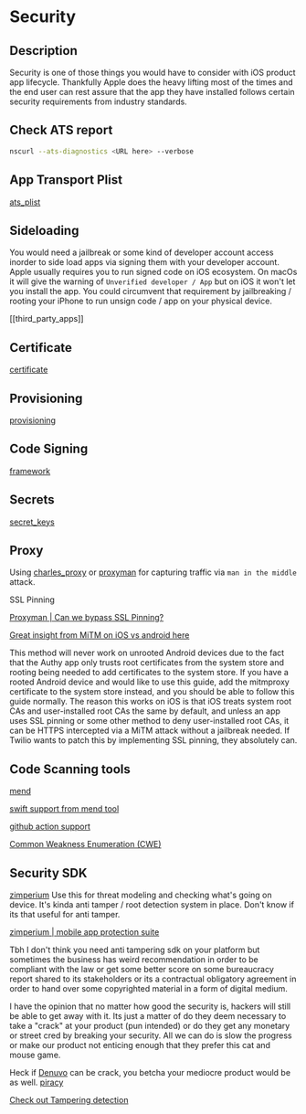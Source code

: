 
# Security 

## Description

Security is one of those things you would have to consider with iOS product app lifecycle.
Thankfully Apple does the heavy lifting most of the times and the end user can rest assure that the app they have installed follows certain security requirements from industry standards.


## Check ATS report


```bash
nscurl --ats-diagnostics <URL here> --verbose
```

## App Transport Plist

[ats_plist](ats_plist.md)


## Sideloading
You would need a jailbreak or some kind of developer account access inorder to side load apps via signing them with your developer account. Apple usually requires you to run signed code on iOS ecosystem. On macOs it will give the warning of `Unverified developer / App` but on iOS it won't let you install the app. You could circumvent that requirement by jailbreaking / rooting your iPhone to run unsign code / app on your physical device.

[[third_party_apps]]

## Certificate

[certificate](certificate.md)

## Provisioning

[provisioning](provisioning.md)

## Code Signing

[framework](/ios/library/framework#Code%20Signing%20XcFramework)

## Secrets
[secret_keys](secret_keys.md)



## Proxy

Using [charles_proxy](network/charles_proxy.md) or [proxyman](proxyman.md) for capturing traffic via `man in the middle` attack.

SSL Pinning

[Proxyman | Can we bypass SSL Pinning?](https://proxyman.io/posts/2019-11-15-Can-we-bypass-ssl-pinning)


[Great insight from MiTM on iOS vs android here](https://github.com/AlexTech01/Authy-iOS-MiTM?tab=readme-ov-file#compatibility-note)

This method will never work on unrooted Android devices due to the fact that the Authy app only trusts root certificates from the system store and rooting being needed to add certificates to the system store. If you have a rooted Android device and would like to use this guide, add the mitmproxy certificate to the system store instead, and you should be able to follow this guide normally. The reason this works on iOS is that iOS treats system root CAs and user-installed root CAs the same by default, and unless an app uses SSL pinning or some other method to deny user-installed root CAs, it can be HTTPS intercepted via a MiTM attack without a jailbreak needed. If Twilio wants to patch this by implementing SSL pinning, they absolutely can.

## Code Scanning tools


[mend](https://www.mend.io/)

[swift support from mend tool](https://docs.mend.io/bundle/mend_sast/page/swift.html#Mend-SAST-supported-Swift-frameworks)

[github action support](https://github.com/whitesource/GitHubPackagesSecurityAction)

[Common Weakness Enumeration (CWE)](https://cwe.mitre.org/index.html)



## Security SDK

[zimperium](https://www.zimperium.com/platform/) Use this for threat modeling and checking what's going on device. It's kinda anti tamper / root detection system in place. Don't know if its that useful for anti tamper.

[zimperium | mobile app protection suite](https://www.zimperium.com/mobile-app-protection/)

Tbh I don't think you need anti tampering sdk on your platform but sometimes the business has weird recommendation in order to be compliant with the law or get some better score on some bureaucracy report shared to its stakeholders or its a contractual obligatory agreement in order to hand over some copyrighted material in a form of digital medium.

I have the opinion that no matter how good the security is, hackers will still be able to get away with it. Its just a matter of do they deem necessary to take a "crack" at your product (pun intended) or do they get any monetary or street cred by breaking your security. All we can do is slow the progress or make our product not enticing enough that they prefer this cat and mouse game. 

Heck if [Denuvo](https://en.wikipedia.org/wiki/Denuvo) can be crack, you betcha your mediocre product would be as well. [piracy](/thoughts/piracy.md)


[Check out Tampering detection](/ios/config/resigning#Jailbreak%20or%20Tampering%20detection)
